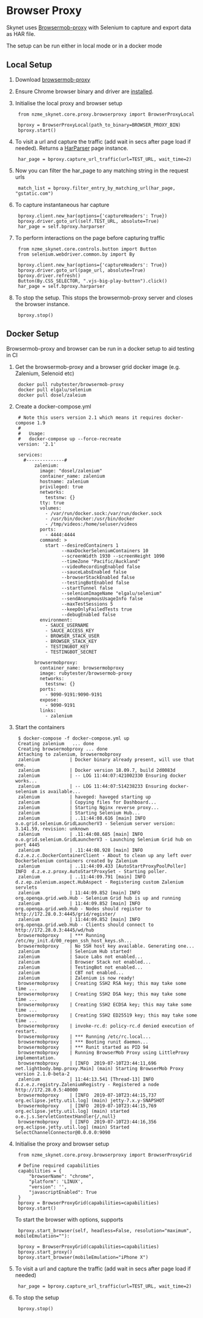# **Browser Proxy**

Skynet uses [Browsermob-proxy](https://github.com/lightbody/browsermob-proxy) with Selenium to capture and export data as HAR file.

The setup can be run either in local mode or in a docker mode

## **Local Setup**

1. Download [browsermob-proxy](https://github.com/lightbody/browsermob-proxy/releases)
2. Ensure Chrome browser binary and driver are [installed](docs/install_webdrivers.md). 
3. Initialise the local proxy and browser setup

        from nzme_skynet.core.proxy.browserproxy import BrowserProxyLocal
        
        bproxy = BrowserProxyLocal(path_to_binary=BROWSER_PROXY_BIN)
        bproxy.start()
        
4. To visit a url and capture the traffic (add wait in secs after page load if needed). 
Returns a [HarParser](https://pypi.org/project/haralyzer/) page instance.  

        har_page = bproxy.capture_url_traffic(url=TEST_URL, wait_time=2)
        
5. Now you can filter the har_page to any matching string in the request urls

        match_list = bproxy.filter_entry_by_matching_url(har_page, "gstatic.com")
        
6. To capture instantaneous har capture

        bproxy.client.new_har(options={'captureHeaders': True})
        bproxy.driver.goto_url(self.TEST_URL, absolute=True)
        har_page = self.bproxy.harparser
        
7. To perform interactions on the page before capturing traffic

        from nzme_skynet.core.controls.button import Button
        from selenium.webdriver.common.by import By

        bproxy.client.new_har(options={'captureHeaders': True})
        bproxy.driver.goto_url(page_url, absolute=True)
        bproxy.driver.refresh()
        Button(By.CSS_SELECTOR, ".vjs-big-play-button").click()
        har_page = self.bproxy.harparser
        
8. To stop the setup. This stops the browsermob-proxy server and closes the browser instance.

        bproxy.stop()
        
## **Docker Setup**

Browsermob-proxy and browser can be run in a docker setup to aid testing in CI

1. Get the browsermob-proxy and a browser grid docker image (e.g. Zalenium, Selenoid etc)

        docker pull rubytester/browsermob-proxy        
        docker pull elgalu/selenium
        docker pull dosel/zaleium
        
2. Create a docker-compose.yml

        # Note this users version 2.1 which means it requires docker-compose 1.9
        #
        #   Usage:
        #   docker-compose up --force-recreate
        version: '2.1'
        
        services:
          #--------------#
              zalenium:
                image: "dosel/zalenium"
                container_name: zalenium
                hostname: zalenium
                privileged: true
                networks:
                  testsnw: {}
                tty: true
                volumes:
                  - /var/run/docker.sock:/var/run/docker.sock
                  - /usr/bin/docker:/usr/bin/docker
                  - /tmp/videos:/home/seluser/videos
                ports:
                  - 4444:4444
                command: >
                  start --desiredContainers 1
                        --maxDockerSeleniumContainers 10
                        --screenWidth 1930 --screenHeight 1090
                        --timeZone "Pacific/Auckland"
                        --videoRecordingEnabled false
                        --sauceLabsEnabled false
                        --browserStackEnabled false
                        --testingBotEnabled false
                        --startTunnel false
                        --seleniumImageName "elgalu/selenium"
                        --sendAnonymousUsageInfo false
                        --maxTestSessions 5
                        --keepOnlyFailedTests true
                        --debugEnabled false
                environment:
                  - SAUCE_USERNAME
                  - SAUCE_ACCESS_KEY
                  - BROWSER_STACK_USER
                  - BROWSER_STACK_KEY
                  - TESTINGBOT_KEY
                  - TESTINGBOT_SECRET
        
              browsermobproxy:
                container_name: browsermobproxy
                image: rubytester/browsermob-proxy
                networks:
                  testsnw: {}
                ports:
                  - 9090-9191:9090-9191
                expose:
                  - 9090-9191
                links:
                  - zalenium

3. Start the containers 

        $ docker-compose -f docker-compose.yml up
        Creating zalenium   ... done
        Creating browsermobproxy ... done
        Attaching to zalenium, browsermobproxy
        zalenium           | Docker binary already present, will use that one.
        zalenium           | Docker version 18.09.7, build 2d0083d
        zalenium           | -- LOG 11:44:07:421002330 Ensuring docker works...
        zalenium           | -- LOG 11:44:07:514238233 Ensuring docker-selenium is available...
        zalenium           | haveged: haveged starting up
        zalenium           | Copying files for Dashboard...
        zalenium           | Starting Nginx reverse proxy...
        zalenium           | Starting Selenium Hub...
        zalenium           | ..11:44:08.616 [main] INFO  o.o.grid.selenium.GridLauncherV3 - Selenium server version: 3.141.59, revision: unknown
        zalenium           | .11:44:08.685 [main] INFO  o.o.grid.selenium.GridLauncherV3 - Launching Selenium Grid hub on port 4445
        zalenium           | .11:44:08.928 [main] INFO  d.z.e.z.c.DockerContainerClient - About to clean up any left over DockerSelenium containers created by Zalenium
        zalenium           | ..11:44:09.433 [AutoStartProxyPoolPoller] INFO  d.z.e.z.proxy.AutoStartProxySet - Starting poller.
        zalenium           | ..11:44:09.791 [main] INFO  d.z.ep.zalenium.aspect.HubAspect - Registering custom Zalenium servlets
        zalenium           | 11:44:09.852 [main] INFO  org.openqa.grid.web.Hub - Selenium Grid hub is up and running
        zalenium           | 11:44:09.852 [main] INFO  org.openqa.grid.web.Hub - Nodes should register to http://172.28.0.3:4445/grid/register/
        zalenium           | 11:44:09.852 [main] INFO  org.openqa.grid.web.Hub - Clients should connect to http://172.28.0.3:4445/wd/hub
        browsermobproxy    | *** Running /etc/my_init.d/00_regen_ssh_host_keys.sh...
        browsermobproxy    | No SSH host key available. Generating one...
        zalenium           | Selenium Hub started!
        zalenium           | Sauce Labs not enabled...
        zalenium           | Browser Stack not enabled...
        zalenium           | TestingBot not enabled...
        zalenium           | CBT not enabled...
        zalenium           | Zalenium is now ready!
        browsermobproxy    | Creating SSH2 RSA key; this may take some time ...
        browsermobproxy    | Creating SSH2 DSA key; this may take some time ...
        browsermobproxy    | Creating SSH2 ECDSA key; this may take some time ...
        browsermobproxy    | Creating SSH2 ED25519 key; this may take some time ...
        browsermobproxy    | invoke-rc.d: policy-rc.d denied execution of restart.
        browsermobproxy    | *** Running /etc/rc.local...
        browsermobproxy    | *** Booting runit daemon...
        browsermobproxy    | *** Runit started as PID 94
        browsermobproxy    | Running BrowserMob Proxy using LittleProxy implementation.
        browsermobproxy    | [INFO  2019-07-10T23:44:11,696 net.lightbody.bmp.proxy.Main] (main) Starting BrowserMob Proxy version 2.1.0-beta-2 
        zalenium           | 11:44:13.541 [Thread-13] INFO  d.z.e.z.registry.ZaleniumRegistry - Registered a node http://172.28.0.5:40000
        browsermobproxy    | [INFO  2019-07-10T23:44:15,737 org.eclipse.jetty.util.log] (main) jetty-7.x.y-SNAPSHOT 
        browsermobproxy    | [INFO  2019-07-10T23:44:15,769 org.eclipse.jetty.util.log] (main) started o.e.j.s.ServletContextHandler{/,null} 
        browsermobproxy    | [INFO  2019-07-10T23:44:16,356 org.eclipse.jetty.util.log] (main) Started SelectChannelConnector@0.0.0.0:9090 
      
4. Initialise the proxy and browser setup

        from nzme_skynet.core.proxy.browserproxy import BrowserProxyGrid
        
        # Define required capabilities
        capabilities = {
            "browserName": "chrome",
            "platform": 'LINUX',
            "version": '',
            "javascriptEnabled": True
        }
        bproxy = BrowserProxyGrid(capabilities=capabilities)
        bproxy.start()
        
    To start the browser with options, supports 
    
        bproxy.start_browser(self, headless=False, resolution="maximum", mobileEmulation=""):
    
        bproxy = BrowserProxyGrid(capabilities=capabilities)
        bproxy.start_proxy()
        bproxy.start_browser(mobileEmulation="iPhone X")
        
5. To visit a url and capture the traffic (add wait in secs after page load if needed)

        har_page = bproxy.capture_url_traffic(url=TEST_URL, wait_time=2)

6. To stop the setup

        bproxy.stop()
